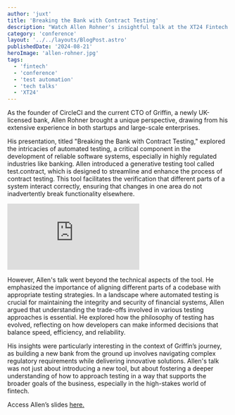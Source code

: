 ```yaml
---
author: 'juxt'
title: 'Breaking the Bank with Contract Testing'
description: "Watch Allen Rohner's insightful talk at the XT24 Fintech Conference, where he shares his expertise."
category: 'conference'
layout: '../../layouts/BlogPost.astro'
publishedDate: '2024-08-21'
heroImage: 'allen-rohner.jpg'
tags:
  - 'fintech'
  - 'conference'
  - 'test automation'
  - 'tech talks'
  - 'XT24'
---
```


As the founder of CircleCI and the current CTO of Griffin, a newly UK-licensed bank, Allen Rohner brought a unique perspective, drawing from his extensive experience in both startups and large-scale enterprises.

His presentation, titled "Breaking the Bank with Contract Testing," explored the intricacies of automated testing, a critical component in the development of reliable software systems, especially in highly regulated industries like banking. Allen introduced a generative testing tool called test.contract, which is designed to streamline and enhance the process of contract testing. This tool facilitates the verification that different parts of a system interact correctly, ensuring that changes in one area do not inadvertently break functionality elsewhere.

<iframe class='aspect-video w-full' src="https://www.youtube.com/embed/hmQujxmZBck?si=XAx-q4Hr1D_jfSPJ" title="YouTube video player" frameborder="0" allow="accelerometer; autoplay; clipboard-write; encrypted-media; gyroscope; picture-in-picture; web-share" referrerpolicy="strict-origin-when-cross-origin" allowfullscreen></iframe>

However, Allen's talk went beyond the technical aspects of the tool. He emphasized the importance of aligning different parts of a codebase with appropriate testing strategies. In a landscape where automated testing is crucial for maintaining the integrity and security of financial systems, Allen argued that understanding the trade-offs involved in various testing approaches is essential. He explored how the philosophy of testing has evolved, reflecting on how developers can make informed decisions that balance speed, efficiency, and reliability.

His insights were particularly interesting in the context of Griffin’s journey, as building a new bank from the ground up involves navigating complex regulatory requirements while delivering innovative solutions. Allen's talk was not just about introducing a new tool, but about fostering a deeper understanding of how to approach testing in a way that supports the broader goals of the business, especially in the high-stakes world of fintech.

Access Allen’s slides <a href="/slides/allen-rohner-slides.pdf" target="_blank">here.</a>
